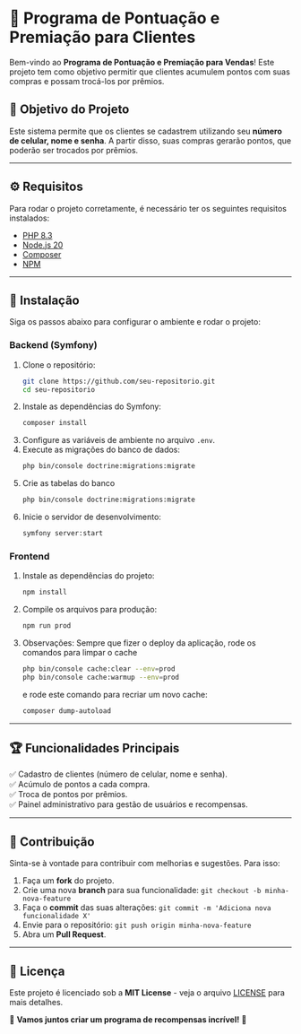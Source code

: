 # 📌 Programa de Pontuação e Premiação para Clientes

Bem-vindo ao **Programa de Pontuação e Premiação para Vendas**! Este projeto tem como objetivo permitir que clientes acumulem pontos com suas compras e possam trocá-los por prêmios.

## 🚀 Objetivo do Projeto
Este sistema permite que os clientes se cadastrem utilizando seu **número de celular, nome e senha**. A partir disso, suas compras gerarão pontos, que poderão ser trocados por prêmios.

---

## ⚙️ Requisitos
Para rodar o projeto corretamente, é necessário ter os seguintes requisitos instalados:

- [PHP 8.3](https://www.php.net/downloads.php)
- [Node.js 20](https://nodejs.org/en/)
- [Composer](https://getcomposer.org/)
- [NPM](https://www.npmjs.com/)

---

## 🔧 Instalação
Siga os passos abaixo para configurar o ambiente e rodar o projeto:

### Backend (Symfony)
1. Clone o repositório:
   ```bash
   git clone https://github.com/seu-repositorio.git
   cd seu-repositorio
   ```
2. Instale as dependências do Symfony:
   ```bash
   composer install
   ```
3. Configure as variáveis de ambiente no arquivo `.env`.
4. Execute as migrações do banco de dados:
   ```bash
   php bin/console doctrine:migrations:migrate
   ```
5. Crie as tabelas do banco
   ```bash
   php bin/console doctrine:migrations:migrate
   ```
6. Inicie o servidor de desenvolvimento:
   ```bash
   symfony server:start
   ```

### Frontend
1. Instale as dependências do projeto:
   ```bash
   npm install
   ```
2. Compile os arquivos para produção:
   ```bash
   npm run prod
   ```
3. Observações:
   Sempre que fizer o deploy da aplicação, rode os comandos para limpar o cache
   ```bash
   php bin/console cache:clear --env=prod
   php bin/console cache:warmup --env=prod

   ```
   e rode este comando para recriar um novo cache:
   ```bash
   composer dump-autoload
   ```

---

## 🏆 Funcionalidades Principais
✅ Cadastro de clientes (número de celular, nome e senha).  
✅ Acúmulo de pontos a cada compra.  
✅ Troca de pontos por prêmios.  
✅ Painel administrativo para gestão de usuários e recompensas.

---

## 🤝 Contribuição
Sinta-se à vontade para contribuir com melhorias e sugestões. Para isso:
1. Faça um **fork** do projeto.
2. Crie uma nova **branch** para sua funcionalidade: `git checkout -b minha-nova-feature`
3. Faça o **commit** das suas alterações: `git commit -m 'Adiciona nova funcionalidade X'`
4. Envie para o repositório: `git push origin minha-nova-feature`
5. Abra um **Pull Request**.

---

## 📜 Licença
Este projeto é licenciado sob a **MIT License** - veja o arquivo [LICENSE](LICENSE) para mais detalhes.

🚀 **Vamos juntos criar um programa de recompensas incrível!** 🎉

